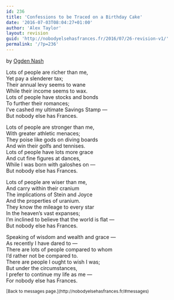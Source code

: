 ```yaml
---
id: 236
title: 'Confessions to be Traced on a Birthday Cake'
date: '2016-07-03T08:04:27+01:00'
author: 'Alex Taylor'
layout: revision
guid: 'http://nobodyelsehasfrances.fr/2016/07/26-revision-v1/'
permalink: '/?p=236'
---
```


by [Ogden Nash](https://en.wikipedia.org/wiki/Ogden_Nash)

Lots of people are richer than me,  
Yet pay a slenderer tax;  
Their annual levy seems to wane  
While their income seems to wax.  
Lots of people have stocks and bonds  
To further their romances;  
I’ve cashed my ultimate Savings Stamp —  
But nobody else has Frances.

Lots of people are stronger than me,  
With greater athletic menaces;  
They poise like gods on diving boards  
And win their golfs and tennises.  
Lots of people have lots more grace  
And cut fine figures at dances,  
While I was born with galoshes on —  
But nobody else has Frances.

Lots of people are wiser than me,  
And carry within their cranium  
The implications of Stein and Joyce  
And the properties of uranium.  
They know the mileage to every star  
In the heaven’s vast expanses;  
I’m inclined to believe that the world is flat —  
But nobody else has Frances.

Speaking of wisdom and wealth and grace —  
As recently I have dared to —  
There are lots of people compared to whom  
I’d rather not be compared to.  
There are people I ought to wish I was;  
But under the circumstances,  
I prefer to continue my life as me —  
For nobody else has Frances.

<div style="font-size: smaller;"></div><div style="font-size: smaller;">[Back to messages page.](http://nobodyelsehasfrances.fr/#messages)</div>